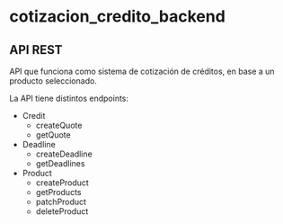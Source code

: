 # cotizacion_credito_backend

## API REST 

API que funciona como sistema de cotización de créditos, en base a un producto seleccionado.

La API tiene distintos endpoints:

* Credit
  * createQuote
  * getQuote
* Deadline
  * createDeadline
  * getDeadlines
* Product
  * createProduct
  * getProducts
  * patchProduct
  * deleteProduct
  

